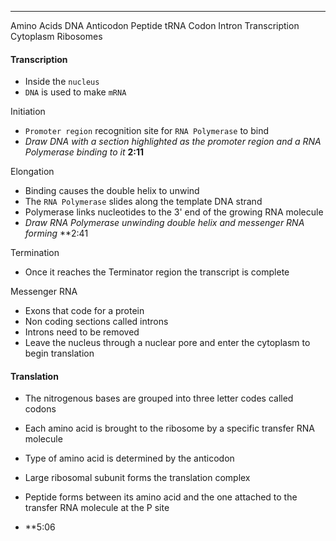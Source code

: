 ***
Amino Acids
DNA
Anticodon
Peptide
tRNA
Codon
Intron
Transcription
Cytoplasm
Ribosomes

#### Transcription
* Inside the `nucleus`
* `DNA` is used to make `mRNA`

Initiation
* `Promoter region` recognition site for `RNA Polymerase` to bind
* *Draw DNA with a section highlighted as the promoter region and a RNA Polymerase binding to it* **2:11**

Elongation 
* Binding causes the double helix to unwind
* The `RNA Polymerase` slides along the template DNA strand
* Polymerase links nucleotides to the 3' end of the growing RNA molecule
* *Draw RNA Polymerase unwinding double helix and messenger RNA forming* **2:41

Termination
* Once it reaches the Terminator region the transcript is complete

Messenger RNA
* Exons that code for a protein
* Non coding sections called introns
* Introns need to be removed 
* Leave the nucleus through a nuclear pore and enter the cytoplasm to begin translation


#### Translation
* The nitrogenous bases are grouped into three letter codes called codons
* Each amino acid is brought to the ribosome by a specific transfer RNA molecule
* Type of amino acid is determined by the anticodon


* Large ribosomal subunit forms the translation complex
* Peptide forms between its amino acid and the one attached to the transfer RNA molecule at the P site
* **5:06
